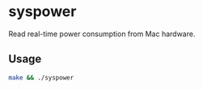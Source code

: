 # syspower

Read real-time power consumption from Mac hardware.

## Usage

```sh
make && ./syspower
```
